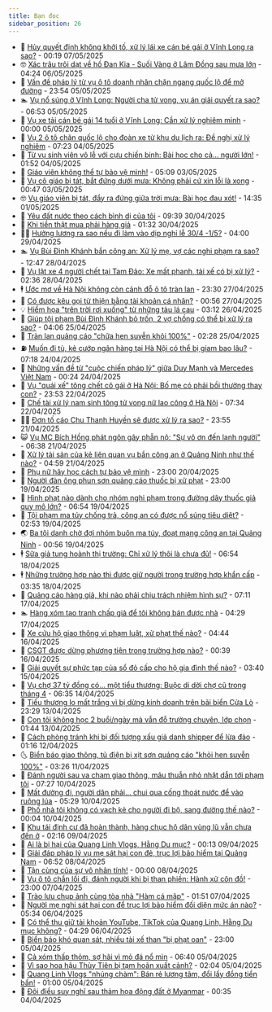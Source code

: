 ```yaml
---
title: Bạn đọc
sidebar_position: 26
---
```


<!-- dantri-ban-doc:START -->
- 🦒 [Hủy quyết định không khởi tố, xử lý lái xe cán bé gái ở Vĩnh Long ra sao?](https://dantri.com.vn/ban-doc/huy-quyet-dinh-khong-khoi-to-xu-ly-lai-xe-can-be-gai-o-vinh-long-ra-sao-20250504111250705.htm) - 00:19 07/05/2025
- 🤓 [Xác trâu trôi dạt về hồ Đan Kia - Suối Vàng ở Lâm Đồng sau mưa lớn](https://dantri.com.vn/ban-doc/xac-trau-troi-dat-ve-ho-dan-kia-suoi-vang-o-lam-dong-sau-mua-lon-20250506101002297.htm) - 04:24 06/05/2025
- 🐻 [Vấn đề pháp lý từ vụ ô tô doanh nhân chặn ngang quốc lộ để mở đường](https://dantri.com.vn/ban-doc/van-de-phap-ly-tu-vu-o-to-doanh-nhan-chan-ngang-quoc-lo-de-mo-duong-20250505234935205.htm) - 23:54 05/05/2025
- 🏊 [Vụ nổ súng ở Vĩnh Long: Người cha tử vong, vụ án giải quyết ra sao?](https://dantri.com.vn/ban-doc/vu-no-sung-o-vinh-long-nguoi-cha-tu-vong-vu-an-giai-quyet-ra-sao-20250505114511727.htm) - 06:53 05/05/2025
- 💄 [Vụ xe tải cán bé gái 14 tuổi ở Vĩnh Long: Cần xử lý nghiêm minh](https://dantri.com.vn/ban-doc/vu-xe-tai-can-be-gai-14-tuoi-o-vinh-long-can-xu-ly-nghiem-minh-20250504183111085.htm) - 00:00 05/05/2025
- 🫣 [Vụ 2 ô tô chặn quốc lộ cho đoàn xe từ khu du lịch ra: Đề nghị xử lý nghiêm](https://dantri.com.vn/ban-doc/vu-2-o-to-chan-quoc-lo-cho-doan-xe-tu-khu-du-lich-ra-de-nghi-xu-ly-nghiem-20250504141006454.htm) - 07:23 04/05/2025
- 🎃 [Từ vụ sinh viên vô lễ với cựu chiến binh: Bài học cho cả... người lớn!](https://dantri.com.vn/giao-duc/tu-vu-sinh-vien-vo-le-voi-cuu-chien-binh-bai-hoc-cho-ca-nguoi-lon-20250504074558600.htm) - 01:52 04/05/2025
- 🦄 [Giáo viên không thể tự bảo vệ mình!](https://dantri.com.vn/ban-doc/giao-vien-khong-the-tu-bao-ve-minh-20250503080911318.htm) - 05:09 03/05/2025
- 💯 [Vụ cô giáo bị tát, bắt đứng dưới mưa: Không phải cứ xin lỗi là xong](https://dantri.com.vn/ban-doc/vu-co-giao-bi-tat-bat-dung-duoi-mua-khong-phai-cu-xin-loi-la-xong-20250502195800463.htm) - 00:47 03/05/2025
- 🤓 [Vụ giáo viên bị tát, đẩy ra đứng giữa trời mưa: Bài học đau xót!](https://dantri.com.vn/ban-doc/vu-giao-vien-bi-tat-day-ra-dung-giua-troi-mua-bai-hoc-dau-xot-20250501213510215.htm) - 14:35 01/05/2025
- 🥷 [Yêu đất nước theo cách bình dị của tôi](https://dantri.com.vn/ban-doc/yeu-dat-nuoc-theo-cach-binh-di-cua-toi-20250430163850558.htm) - 09:39 30/04/2025
- 🐻 [Khi tiền thật mua phải hàng giả](https://dantri.com.vn/ban-doc/khi-tien-that-mua-phai-hang-gia-20250429234756361.htm) - 01:32 30/04/2025
- 🧑‍💻 [Hưởng lương ra sao nếu đi làm vào dịp nghỉ lễ 30/4 -1/5?](https://dantri.com.vn/ban-doc/huong-luong-ra-sao-neu-di-lam-vao-dip-nghi-le-304-15-20250428000429934.htm) - 04:00 29/04/2025
- 🏊 [Vụ Bùi Đình Khánh bắn công an: Xử lý mẹ, vợ các nghi phạm ra sao?](https://dantri.com.vn/ban-doc/vu-bui-dinh-khanh-ban-cong-an-xu-ly-me-vo-cac-nghi-pham-ra-sao-20250428140117593.htm) - 12:47 28/04/2025
- 🦆 [Vụ lật xe 4 người chết tại Tam Đảo: Xe mất phanh, tài xế có bị xử lý?](https://dantri.com.vn/ban-doc/vu-lat-xe-4-nguoi-chet-tai-tam-dao-xe-mat-phanh-tai-xe-co-bi-xu-ly-20250427120313537.htm) - 02:36 28/04/2025
- 🕴 [Ước mơ về Hà Nội không còn cảnh đỗ ô tô tràn lan](https://dantri.com.vn/ban-doc/uoc-mo-ve-ha-noi-khong-con-canh-do-o-to-tran-lan-20250427203037487.htm) - 23:30 27/04/2025
- 🌈 [Có được kêu gọi từ thiện bằng tài khoản cá nhân?](https://dantri.com.vn/ban-doc/co-duoc-keu-goi-tu-thien-bang-tai-khoan-ca-nhan-20250427075555657.htm) - 00:56 27/04/2025
- 💡 [Hiểm họa &quot;trên trời rơi xuống&quot; từ những tàu lá cau](https://dantri.com.vn/ban-doc/hiem-hoa-tren-troi-roi-xuong-tu-nhung-tau-la-cau-20250426095455044.htm) - 03:12 26/04/2025
- 🐻 [Giúp tội phạm Bùi Đình Khánh bỏ trốn, 2 vợ chồng có thể bị xử lý ra sao?](https://dantri.com.vn/ban-doc/giup-toi-pham-bui-dinh-khanh-bo-tron-2-vo-chong-co-the-bi-xu-ly-ra-sao-20250425105607147.htm) - 04:06 25/04/2025
- 💪 [Tràn lan quảng cáo &quot;chữa hen suyễn khỏi 100%&quot;](https://dantri.com.vn/ban-doc/tran-lan-quang-cao-chua-hen-suyen-khoi-100-20250423103451595.htm) - 02:28 25/04/2025
- ⛽️ [Muốn đi tù, kẻ cướp ngân hàng tại Hà Nội có thể bị giam bao lâu?](https://dantri.com.vn/ban-doc/muon-di-tu-ke-cuop-ngan-hang-tai-ha-noi-co-the-bi-giam-bao-lau-20250424104225085.htm) - 07:18 24/04/2025
- 🦍 [Những vấn đề từ &quot;cuộc chiến pháp lý&quot; giữa Duy Mạnh và Mercedes Việt Nam](https://dantri.com.vn/ban-doc/nhung-van-de-tu-cuoc-chien-phap-ly-giua-duy-manh-va-mercedes-viet-nam-20250424002454936.htm) - 00:24 24/04/2025
- 🤖 [Vụ &quot;quái xế&quot; tông chết cô gái ở Hà Nội: Bố mẹ có phải bồi thường thay con?](https://dantri.com.vn/ban-doc/vu-quai-xe-tong-chet-co-gai-o-ha-noi-bo-me-co-phai-boi-thuong-thay-con-20250423000844164.htm) - 23:53 22/04/2025
- 🌈 [Chế tài xử lý nam sinh tông tử vong nữ lao công ở Hà Nội](https://dantri.com.vn/ban-doc/che-tai-xu-ly-nam-sinh-tong-tu-vong-nu-lao-cong-o-ha-noi-20250421233346509.htm) - 07:34 22/04/2025
- 👨‍🏫 [Đơn tố cáo Chu Thanh Huyền sẽ được xử lý ra sao?](https://dantri.com.vn/ban-doc/don-to-cao-chu-thanh-huyen-se-duoc-xu-ly-ra-sao-20250421231649697.htm) - 23:55 21/04/2025
- 😺 [Vụ MC Bích Hồng phát ngôn gây phẫn nộ: &quot;Sự vô ơn đến lạnh người&quot;](https://dantri.com.vn/ban-doc/vu-mc-bich-hong-phat-ngon-gay-phan-no-su-vo-on-den-lanh-nguoi-20250421005137200.htm) - 06:38 21/04/2025
- 🎃 [Xử lý tài sản của kẻ liên quan vụ bắn công an ở Quảng Ninh như thế nào?](https://dantri.com.vn/ban-doc/xu-ly-tai-san-cua-ke-lien-quan-vu-ban-cong-an-o-quang-ninh-nhu-the-nao-20250421003154845.htm) - 04:59 21/04/2025
- 🚀 [Phụ nữ hãy học cách tự bảo vệ mình](https://dantri.com.vn/ban-doc/phu-nu-hay-hoc-cach-tu-bao-ve-minh-20250420215626833.htm) - 23:00 20/04/2025
- 🧐 [Người đàn ông phun sơn quảng cáo thuốc bị xử phạt](https://dantri.com.vn/ban-doc/nguoi-dan-ong-phun-son-quang-cao-thuoc-bi-xu-phat-20250419060722823.htm) - 23:00 19/04/2025
- 🌋 [Hình phạt nào dành cho nhóm nghi phạm trong đường dây thuốc giả quy mô lớn?](https://dantri.com.vn/ban-doc/hinh-phat-nao-danh-cho-nhom-nghi-pham-trong-duong-day-thuoc-gia-quy-mo-lon-20250418150602636.htm) - 06:54 19/04/2025
- 🦏 [Tội phạm ma túy chống trả, công an có được nổ súng tiêu diệt?](https://dantri.com.vn/ban-doc/toi-pham-ma-tuy-chong-tra-cong-an-co-duoc-no-sung-tieu-diet-20250419092922978.htm) - 02:53 19/04/2025
- 🌏 [Ba tội danh chờ đợi nhóm buôn ma túy, đoạt mạng công an tại Quảng Ninh](https://dantri.com.vn/ban-doc/ba-toi-danh-cho-doi-nhom-buon-ma-tuy-doat-mang-cong-an-tai-quang-ninh-20250404082752796.htm) - 00:56 19/04/2025
- 🕴 [Sữa giả tung hoành thị trường: Chỉ xử lý thôi là chưa đủ!](https://dantri.com.vn/ban-doc/sua-gia-tung-hoanh-thi-truong-chi-xu-ly-thoi-la-chua-du-20250418134148933.htm) - 06:54 18/04/2025
- 🕴 [Những trường hợp nào thì được giữ người trong trường hợp khẩn cấp](https://dantri.com.vn/ban-doc/nhung-truong-hop-nao-thi-duoc-giu-nguoi-trong-truong-hop-khan-cap-20250418103459094.htm) - 03:35 18/04/2025
- 🎉 [Quảng cáo hàng giả, khi nào phải chịu trách nhiệm hình sự?](https://dantri.com.vn/ban-doc/quang-cao-hang-gia-khi-nao-phai-chiu-trach-nhiem-hinh-su-20250417114324068.htm) - 07:11 17/04/2025
- 🏊 [Hàng xóm tạo tranh chấp giả để tôi không bán được nhà](https://dantri.com.vn/ban-doc/hang-xom-tao-tranh-chap-gia-de-toi-khong-ban-duoc-nha-20250417112911532.htm) - 04:29 17/04/2025
- 🦣 [Xe cứu hộ giao thông vi phạm luật, xử phạt thế nào?](https://dantri.com.vn/ban-doc/xe-cuu-ho-giao-thong-vi-pham-luat-xu-phat-the-nao-20250416114441006.htm) - 04:44 16/04/2025
- 💫 [CSGT được dừng phương tiện trong trường hợp nào?](https://dantri.com.vn/phap-luat/csgt-duoc-dung-phuong-tien-trong-truong-hop-nao-20250415233413285.htm) - 00:39 16/04/2025
- 🌈 [Giải quyết sự phức tạp của sổ đỏ cấp cho hộ gia đình thế nào?](https://dantri.com.vn/ban-doc/giai-quyet-su-phuc-tap-cua-so-do-cap-cho-ho-gia-dinh-the-nao-20250415104020208.htm) - 03:40 15/04/2025
- 🫣 [Vụ chợ 37 tỷ đồng có... một tiểu thương: Buộc di dời chợ cũ trong tháng 4](https://dantri.com.vn/ban-doc/vu-cho-37-ty-dong-co-mot-tieu-thuong-buoc-di-doi-cho-cu-trong-thang-4-20250414082022793.htm) - 06:35 14/04/2025
- 🎉 [Tiểu thương lo mất trắng vì bị dừng kinh doanh trên bãi biển Cửa Lò](https://dantri.com.vn/ban-doc/tieu-thuong-lo-mat-trang-vi-bi-dung-kinh-doanh-tren-bai-bien-cua-lo-20250412165844636.htm) - 23:29 13/04/2025
- 🥸 [Con tôi không học 2 buổi/ngày mà vẫn đỗ trường chuyên, lớp chọn](https://dantri.com.vn/ban-doc/con-toi-khong-hoc-2-buoingay-ma-van-do-truong-chuyen-lop-chon-20250413084410379.htm) - 01:44 13/04/2025
- 🦄 [Cách phòng tránh khi bị đối tượng xấu giả danh shipper để lừa đảo](https://dantri.com.vn/ban-doc/cach-phong-tranh-khi-bi-doi-tuong-xau-gia-danh-shipper-de-lua-dao-20250412081634522.htm) - 01:16 12/04/2025
- 🌜 [Biển báo giao thông, tủ điện bị xịt sơn quảng cáo &quot;khỏi hen suyễn 100%&quot;](https://dantri.com.vn/ban-doc/bien-bao-giao-thong-tu-dien-bi-xit-son-quang-cao-khoi-hen-suyen-100-20250411094238221.htm) - 03:26 11/04/2025
- 🎉 [Đánh người sau va chạm giao thông, mâu thuẫn nhỏ nhặt dẫn tới phạm tội](https://dantri.com.vn/ban-doc/danh-nguoi-sau-va-cham-giao-thong-mau-thuan-nho-nhat-dan-toi-pham-toi-20250410101825159.htm) - 07:27 10/04/2025
- 🦄 [Mất đường đi, người dân phải... chui qua cống thoát nước để vào ruộng lúa](https://dantri.com.vn/ban-doc/mat-duong-di-nguoi-dan-phai-chui-qua-cong-thoat-nuoc-de-vao-ruong-lua-20250410103252155.htm) - 05:29 10/04/2025
- 🧰 [Phố nhà tôi không có vạch kẻ cho người đi bộ, sang đường thế nào?](https://dantri.com.vn/ban-doc/pho-nha-toi-khong-co-vach-ke-cho-nguoi-di-bo-sang-duong-the-nao-20250410012601136.htm) - 00:04 10/04/2025
- 🤡 [Khu tái định cư đã hoàn thành, hàng chục hộ dân vùng lũ vẫn chưa đến ở](https://dantri.com.vn/ban-doc/khu-tai-dinh-cu-da-hoan-thanh-hang-chuc-ho-dan-vung-lu-van-chua-den-o-20250408105259917.htm) - 02:16 09/04/2025
- 💫 [Ai là bị hại của Quang Linh Vlogs, Hằng Du mục?](https://dantri.com.vn/ban-doc/ai-la-bi-hai-cua-quang-linh-vlogs-hang-du-muc-20250408001041912.htm) - 00:13 09/04/2025
- 🦏 [Giải đáp pháp lý  vụ mẹ sát hại con đẻ, trục lợi bảo hiểm tại Quảng Nam](https://dantri.com.vn/ban-doc/giai-dap-phap-ly-vu-me-sat-hai-con-de-truc-loi-bao-hiem-tai-quang-nam-20250408120302981.htm) - 06:52 08/04/2025
- 🧠 [Tận cùng của sự vô nhân tính!](https://dantri.com.vn/ban-doc/tan-cung-cua-su-vo-nhan-tinh-20250408011555124.htm) - 00:00 08/04/2025
- 🫶 [Vụ ô tô chắn lối đi, đánh người khi bị than phiền: Hành xử côn đồ!](https://dantri.com.vn/ban-doc/vu-o-to-chan-loi-di-danh-nguoi-khi-bi-than-phien-hanh-xu-con-do-20250407212122758.htm) - 23:00 07/04/2025
- 💼 [Trào lưu chụp ảnh cùng tòa nhà &quot;Hàm cá mập&quot;](https://dantri.com.vn/ban-doc/trao-luu-chup-anh-cung-toa-nha-ham-ca-map-20250407085012235.htm) - 01:51 07/04/2025
- 👺 [Người mẹ nghi sát hại con để trục lợi bảo hiểm đối diện mức án nào?](https://dantri.com.vn/ban-doc/nguoi-me-nghi-sat-hai-con-de-truc-loi-bao-hiem-doi-dien-muc-an-nao-20250406080247923.htm) - 05:34 06/04/2025
- 🥳 [Có thể thu giữ tài khoản YouTube, TikTok của Quang Linh, Hằng Du mục không?](https://dantri.com.vn/ban-doc/co-the-thu-giu-tai-khoan-youtube-tiktok-cua-quang-linh-hang-du-muc-khong-20250406014126877.htm) - 04:29 06/04/2025
- 🦄 [Biển báo khó quan sát, nhiều tài xế than &quot;bị phạt oan&quot;](https://dantri.com.vn/ban-doc/bien-bao-kho-quan-sat-nhieu-tai-xe-than-bi-phat-oan-20250405081525689.htm) - 23:00 05/04/2025
- 🎡 [Cả xóm thấp thỏm, sợ hãi vì mỏ đá nổ mìn](https://dantri.com.vn/ban-doc/ca-xom-thap-thom-so-hai-vi-mo-da-no-min-20250404154256748.htm) - 06:40 05/04/2025
- 💫 [Vì sao hoa hậu Thùy Tiên bị tạm hoãn xuất cảnh?](https://dantri.com.vn/ban-doc/vi-sao-hoa-hau-thuy-tien-bi-tam-hoan-xuat-canh-20250405024553359.htm) - 02:04 05/04/2025
- 💫 [Quang Linh Vlogs &quot;nhúng chàm&quot;: Bán rẻ lương tâm, đổi lấy đồng tiền bẩn!](https://dantri.com.vn/ban-doc/quang-linh-vlogs-nhung-cham-ban-re-luong-tam-doi-lay-dong-tien-ban-20250405012903953.htm) - 01:00 05/04/2025
- 💪 [Đôi điều suy nghĩ sau thảm họa động đất ở Myanmar](https://dantri.com.vn/ban-doc/doi-dieu-suy-nghi-sau-tham-hoa-dong-dat-o-myanmar-20250404073454708.htm) - 00:35 04/04/2025<!-- dantri-ban-doc:END -->
